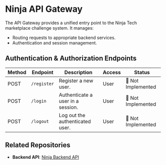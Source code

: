 # Ninja API Gateway

The API Gateway provides a unified entry point to the Ninja Tech marketplace challenge system. It manages:

- Routing requests to appropriate backend services.
- Authentication and session management.

## Authentication & Authorization Endpoints

| **Method** | **Endpoint** | **Description**                   | **Access** | **Status**         |
| ---------- | ------------ | --------------------------------- | ---------- | ------------------ |
| POST       | `/register`  | Register a new user.              | User       | 🔴 Not Implemented |
| POST       | `/login`     | Authenticate a user in a session. | User       | 🔴 Not Implemented |
| POST       | `/logout`    | Log out the authenticated user.   | User       | 🔴 Not Implemented |

## Related Repositories

- **Backend API**: [Ninja Backend API](https://github.com/caiomarinello/ninja)

